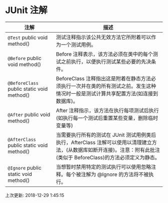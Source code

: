 # JUnit 注解

| 注解                                       | 描述                                                         |
| ------------------------------------------ | ------------------------------------------------------------ |
| `@Test` public void method()               | 测试注释指示该公共无效方法它所附着可以作为一个测试用例。     |
| `@Before` public void method()             | Before 注释表示，该方法必须在类中的每个测试之前执行，以便执行测试某些必要的先决条件。 |
| `@BeforeClass` public static void method() | BeforeClass 注释指出这是附着在静态方法必须执行一次并在类的所有测试之前。发生这种情况时一般是测试计算共享配置方法(如连接到数据库)。 |
| `@After` public void method()              | After 注释指示，该方法在执行每项测试后执行(如执行每一个测试后重置某些变量，删除临时变量等) |
| `@AfterClass` public static void method()  | 当需要执行所有的测试在 JUnit 测试用例类后执行，AfterClass 注解可以使用以清理建立方法，(从数据库如断开连接)。注意：附有此批注(类似于 BeforeClass)的方法必须定义为静态。 |
| `@Ignore` public static void method()      | 当想暂时禁用特定的测试执行可以使用忽略注释。每个被注解为 @Ignore 的方法将不被执行。 |

上次更新: 2018-12-29 1:45:15